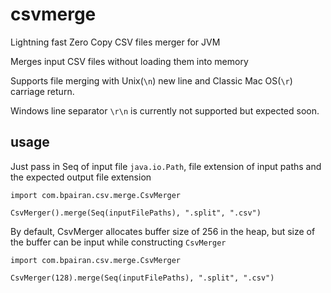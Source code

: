 # csvmerge

Lightning fast Zero Copy CSV files merger for JVM

Merges input CSV files without loading them into memory

Supports file merging with Unix(`\n`) new line and Classic Mac OS(`\r`) carriage return. 

Windows line separator `\r\n` is currently not supported but expected soon.

## usage

Just pass in Seq of input file `java.io.Path`, file extension of input paths and the expected output file extension

```
import com.bpairan.csv.merge.CsvMerger

CsvMerger().merge(Seq(inputFilePaths), ".split", ".csv")
```

By default, CsvMerger allocates buffer size of 256 in the heap, but size of the buffer can be input while constructing `CsvMerger`

```
import com.bpairan.csv.merge.CsvMerger

CsvMerger(128).merge(Seq(inputFilePaths), ".split", ".csv")
```



